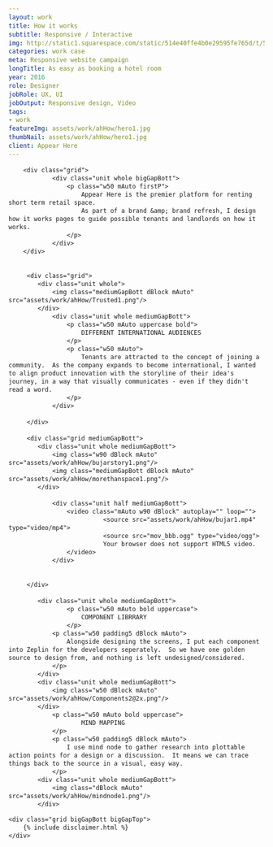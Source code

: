 ```yaml
---
layout: work
title: How it works
subtitle: Responsive / Interactive
img: http://static1.squarespace.com/static/514e40ffe4b0e29595fe765d/t/5647bbb0e4b072d19f90d5f1/1447541681826/?format=750w
categories: work case
meta: Responsive website campaign
longTitle: As easy as booking a hotel room 
year: 2016
role: Designer
jobRole: UX, UI 
jobOutput: Responsive design, Video
tags: 
- work
featureImg: assets/work/ahHow/hero1.jpg
thumbNail: assets/work/ahHow/hero1.jpg
client: Appear Here
---
```


<div class="wider">

		<div class="grid">
				<div class="unit whole bigGapBott">
					<p class="w50 mAuto firstP">
						Appear Here is the premier platform for renting short term retail space. 
						As part of a brand &amp; brand refresh, I design how it works pages to guide possible tenants and landlords on how it works.
					</p>
				</div> 	
		</div>


		 <div class="grid"> 
		 	<div class="unit whole">
		 		<img class="mediumGapBott dBlock mAuto" src="assets/work/ahHow/Trusted1.png"/> 
		 	</div>
				<div class="unit whole mediumGapBott">
					<p class="w50 mAuto uppercase bold">
						DIFFERENT INTERNATIONAL AUDIENCES
					</p>
					<p class="w50 mAuto">
						Tenants are attracted to the concept of joining a community.  As the company expands to become international, I wanted to align product innovation with the storyline of their idea's journey, in a way that visually communicates - even if they didn't read a word.
					</p>
				</div> 			 	

		 </div>

		 <div class="grid mediumGapBott">
		 	<div class="unit whole mediumGapBott">
		 		<img class="w90 dBlock mAuto" src="assets/work/ahHow/bujarstory1.png"/> 
		 		<img class="mediumGapBott dBlock mAuto" src="assets/work/ahHow/morethanspace1.png"/> 		 		
		 	</div>	

				<div class="unit half mediumGapBott">
					<video class="mAuto w90 dBlock" autoplay="" loop="">
							  <source src="assets/work/ahHow/bujar1.mp4" type="video/mp4">
							  <source src="mov_bbb.ogg" type="video/ogg">
							  Your browser does not support HTML5 video.
					</video>		
				</div>


		 </div> 

		 	<div class="unit whole mediumGapBott">
					<p class="w50 mAuto bold uppercase">
						COMPONENT LIBRRARY
					</p>		 		
		 		<p class="w50 padding5 dBlock mAuto">
		 			Alongside designing the screens, I put each component into Zeplin for the developers seperately.  So we have one golden source to design from, and nothing is left undesigned/considered.
		 		</p>
		 	</div>	
		 	<div class="unit whole mediumGapBott">
		 		<img class="w50 dBlock mAuto" src="assets/work/ahHow/Components2@2x.png"/> 
		 	</div>		 	
				<p class="w50 mAuto bold uppercase">
						MIND MAPPING	
				</p>	
		 		<p class="w50 padding5 dBlock mAuto">
		 			I use mind node to gather research into plottable action points for a design or a discussion.  It means we can trace things back to the source in a visual, easy way.
		 		</p>		 	
		 	<div class="unit whole mediumGapBott">
		 		<img class="dBlock mAuto" src="assets/work/ahHow/mindnode1.png"/> 
		 	</div>			 

		
		 
	
</div>




	<div class="grid bigGapBott bigGapTop">
		{% include disclaimer.html %}
	</div>

</div>
